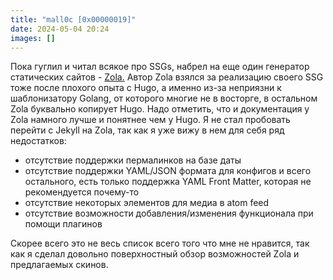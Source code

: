 ```yaml
---
title: "mall0c [0x00000019]"
date: 2024-05-04 20:24
images: []
---
```


Пока гуглил и читал всякое про SSGs, набрел на еще один генератор статических сайтов - <a href="https://github.com/getzola/zola">Zola.</a> Автор Zola взялся за реализацию своего SSG тоже после плохого опыта с Hugo, а именно из-за неприязни к шаблонизатору Golang, от которого многие не в восторге, в остальном Zola буквально копирует Hugo. Надо отметить, что и документация у Zola намного лучше и понятнее чем у Hugo. Я не стал пробовать перейти с Jekyll на Zola, так как я уже вижу в нем для себя ряд недостатков:  
- отсутствие поддержки пермалинков на базе даты  
- отсутствие поддержки YAML/JSON формата для конфигов и всего остального, есть только поддержка YAML Front Matter, которая не рекомендуется почему-то  
- отсутствие некоторых элементов для медиа в atom feed  
- отсутствие возможности добавления/изменения функционала при помощи плагинов  
  
Скорее всего это не весь список всего того что мне не нравится, так как я сделал довольно поверхностный обзор возможностей Zola и предлагаемых скинов.  
